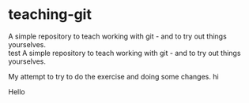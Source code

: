# teaching-git
A simple repository to teach working with git - and to try out things yourselves.\
test
A simple repository to teach working with git - and to try out things yourselves.


My attempt to try to do the exercise and doing some changes.
hi

Hello